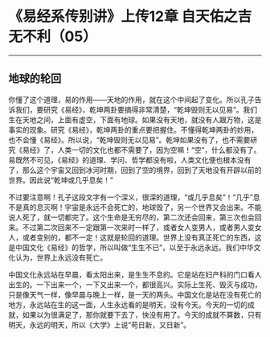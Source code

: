 # 《易经系传别讲》上传12章 自天佑之吉无不利（05）

------

## 地球的轮回

你懂了这个道理，易的作用——天地的作用，就在这个中间起了变化。所以孔子告诉我们，要研究《易经》，乾坤两卦要搞得非常清楚，“乾坤毁则无以见易”。我们生在天地之间，上面有虚空，下面有地球。如果没有天地，就没有人跟万物，这是事实的现象。研究《易经》，乾坤两卦的重点要把握住。不懂得乾坤两卦的妙用，也不会懂《易经》。所以说，“乾坤毁则无以见易”。乾坤如果没有了，也不需要研究《易经》了，人类一切的文化也都不需要了，因为空嘛！“空”，什么都没有了。易既然不可见，《易经》的道理、学问、哲学都没有啦，人类文化便也根本没有了，那么这个宇宙又回到冰河时期，回到了空的境界，回到了天地没有开辟以前的世界。因此说“乾坤或几乎息矣！”

不过要注意啊！孔子这段文字有一个深义，很深的道理，“或几乎息矣”！“几乎”息不是真的息灭啊！宇宙是永远不会死亡的，地球毁了，另一个世界又会出来。不能说人死了，就一切都完了。这个生命是无穷尽的，第二次还会回来，第三次也会回来。不过第二次回来不一定跟第一次来时一样了，或者女人变男人，或者男人变女人，或者变别的，都不一定！这就是轮回的道理。世界上没有真正死亡的东西，这是中国文化《易经》的哲学，所以叫做“生生不已”，以至于永远永远。我们中华文化认为，世界上永远没有死亡。

中国文化永远站在早晨，看太阳出来，是生生不息的。它是站在妇产科的门口看人出生的。一下出来一个，一下又出来一个，都很高兴。实际上生死、毁灭与成功，只是像天气一样，像早晨与晚上一样，是一天的两头。中国文化是站在没有死亡的地方，永远站在生的这一面，人生永远看的是明天，没有今天。今天的一切的成就，如果以为很满足了，那你就要下去了，快没有用了。今天的成就不算数，只有明天，永远的明天，所以《大学》上说“苟日新，又日新”。